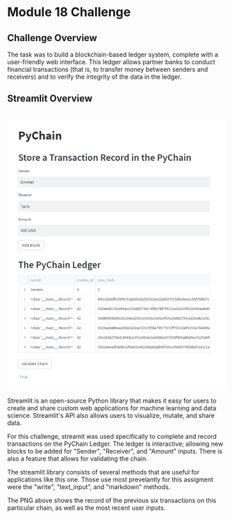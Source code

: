 # Module 18 Challenge

## Challenge Overview

The task was to build a blockchain-based ledger system, complete with a user-friendly web interface. This ledger allows partner banks to conduct financial transactions (that is, to transfer money between senders and receivers) and to verify the integrity of the data in the ledger.

## Streamlit Overview

<br>!["Deployed Streamlit Application"](instructions/Images/pychain_screenshot.png)


Streamlit is an open-source Python library that makes it easy for users to create and share custom web applications for machine learning and data science. Streamlit's API also allows users to visualize, mutate, and share data. 

For this challenge, streamit was used specifically to complete and record transactions on the PyChain Ledger. The ledger is interactive; allowing new blocks to be added for "Sender", "Receiver", and "Amount" inputs. There is also a feature that allows for validating the chain.

The streamlit library consists of several methods that are useful for applications like this one. Those use most prevelantly for this assigment were the "write", "text_input", and "markdown" methods. 

The PNG above shows the record of the previous six transactions on this particular chain, as well as the most recent user inputs. 